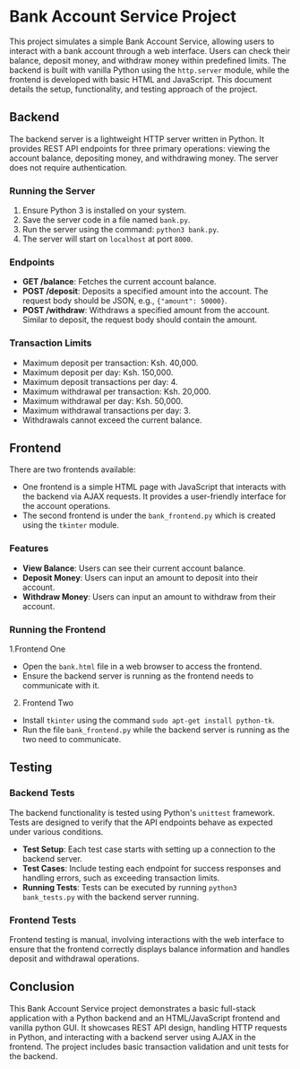 # Bank Account Service Project

This project simulates a simple Bank Account Service, allowing users to interact with a bank account through a web interface. Users can check their balance, deposit money, and withdraw money within predefined limits. The backend is built with vanilla Python using the `http.server` module, while the frontend is developed with basic HTML and JavaScript.
This document details the setup, functionality, and testing approach of the project.

## Backend

The backend server is a lightweight HTTP server written in Python. It provides REST API endpoints for three primary operations: viewing the account balance, depositing money, and withdrawing money. The server does not require authentication.

### Running the Server

1. Ensure Python 3 is installed on your system.
2. Save the server code in a file named `bank.py`.
3. Run the server using the command: `python3 bank.py`.
4. The server will start on `localhost` at port `8000`.

### Endpoints

- **GET /balance**: Fetches the current account balance.
- **POST /deposit**: Deposits a specified amount into the account. The request body should be JSON, e.g., `{"amount": 50000}`.
- **POST /withdraw**: Withdraws a specified amount from the account. Similar to deposit, the request body should contain the amount.

### Transaction Limits

- Maximum deposit per transaction: Ksh. 40,000.
- Maximum deposit per day: Ksh. 150,000.
- Maximum deposit transactions per day: 4.
- Maximum withdrawal per transaction: Ksh. 20,000.
- Maximum withdrawal per day: Ksh. 50,000.
- Maximum withdrawal transactions per day: 3.
- Withdrawals cannot exceed the current balance.

## Frontend

There are two frontends available:
- One frontend is a simple HTML page with JavaScript that interacts with the backend via AJAX requests. It provides a user-friendly interface for the account operations.
- The second frontend is under the `bank_frontend.py` which is created using the `tkinter` module.

### Features

- **View Balance**: Users can see their current account balance.
- **Deposit Money**: Users can input an amount to deposit into their account.
- **Withdraw Money**: Users can input an amount to withdraw from their account.

### Running the Frontend
1.Frontend One
- Open the `bank.html` file in a web browser to access the frontend.
- Ensure the backend server is running as the frontend needs to communicate with it.

2. Frontend Two
- Install `tkinter` using the command `sudo apt-get install python-tk`.
- Run the file `bank_frontend.py` while the backend server is running as the two need to communicate.

## Testing

### Backend Tests

The backend functionality is tested using Python's `unittest` framework. Tests are designed to verify that the API endpoints behave as expected under various conditions.

- **Test Setup**: Each test case starts with setting up a connection to the backend server.
- **Test Cases**: Include testing each endpoint for success responses and handling errors, such as exceeding transaction limits.
- **Running Tests**: Tests can be executed by running `python3 bank_tests.py` with the backend server running.

### Frontend Tests

Frontend testing is manual, involving interactions with the web interface to ensure that the frontend correctly displays balance information and handles deposit and withdrawal operations.

## Conclusion

This Bank Account Service project demonstrates a basic full-stack application with a Python backend and an HTML/JavaScript frontend and vanilla python GUI. It showcases REST API design, handling HTTP requests in Python, and interacting with a backend server using AJAX in the frontend. The project includes basic transaction validation and unit tests for the backend.